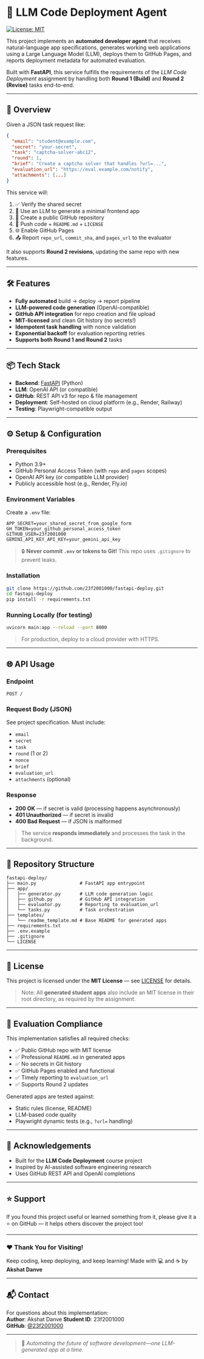 # 🤖 LLM Code Deployment Agent

[![License: MIT](https://img.shields.io/badge/License-MIT-green.svg)](https://opensource.org/licenses/MIT)

This project implements an **automated developer agent** that receives natural-language app specifications, generates working web applications using a Large Language Model (LLM), deploys them to GitHub Pages, and reports deployment metadata for automated evaluation.

Built with **FastAPI**, this service fulfills the requirements of the *LLM Code Deployment* assignment by handling both **Round 1 (Build)** and **Round 2 (Revise)** tasks end-to-end.

---

## 📌 Overview

Given a JSON task request like:
```json
{
  "email": "student@example.com",
  "secret": "your-secret",
  "task": "captcha-solver-abc12",
  "round": 1,
  "brief": "Create a captcha solver that handles ?url=...",
  "evaluation_url": "https://eval.example.com/notify",
  "attachments": [...]
}
```

This service will:
1. ✅ Verify the shared secret  
2. 🧠 Use an LLM to generate a minimal frontend app  
3. 📁 Create a public GitHub repository  
4. 🚀 Push code + `README.md` + `LICENSE`  
5. 🌐 Enable GitHub Pages  
6. 📤 Report `repo_url`, `commit_sha`, and `pages_url` to the evaluator  

It also supports **Round 2 revisions**, updating the same repo with new features.

---

## 🛠️ Features

- **Fully automated** build → deploy → report pipeline  
- **LLM-powered code generation** (OpenAI-compatible)  
- **GitHub API integration** for repo creation and file upload  
- **MIT-licensed** and clean Git history (no secrets!)  
- **Idempotent task handling** with nonce validation  
- **Exponential backoff** for evaluation reporting retries  
- **Supports both Round 1 and Round 2** tasks  

---

## 📦 Tech Stack

- **Backend**: [FastAPI](https://fastapi.tiangolo.com/) (Python)  
- **LLM**: OpenAI API (or compatible)  
- **GitHub**: REST API v3 for repo & file management  
- **Deployment**: Self-hosted on cloud platform (e.g., Render, Railway)  
- **Testing**: Playwright-compatible output  

---

## ⚙️ Setup & Configuration

### Prerequisites
- Python 3.9+  
- GitHub Personal Access Token (with `repo` and `pages` scopes)  
- OpenAI API key (or compatible LLM provider)  
- Publicly accessible host (e.g., Render, Fly.io)  

### Environment Variables

Create a `.env` file:

```env
APP_SECRET=your_shared_secret_from_google_form
GH_TOKEN=your_github_personal_access_token
GITHUB_USER=23f2001000
GEMINI_API_KEY_API_KEY=your_gemini_api_key
```

> 🔒 **Never commit `.env` or tokens to Git!** This repo uses `.gitignore` to prevent leaks.

### Installation

```bash
git clone https://github.com/23f2001000/fastapi-deploy.git
cd fastapi-deploy
pip install -r requirements.txt
```

### Running Locally (for testing)

```bash
uvicorn main:app --reload --port 8000
```

> For production, deploy to a cloud provider with HTTPS.

---

## 🌐 API Usage

### Endpoint
`POST /`

### Request Body (JSON)
See project specification. Must include:
- `email`  
- `secret`  
- `task`  
- `round` (1 or 2)  
- `nonce`  
- `brief`  
- `evaluation_url`  
- `attachments` (optional)  

### Response
- **200 OK** — if secret is valid (processing happens asynchronously)  
- **401 Unauthorized** — if secret is invalid  
- **400 Bad Request** — if JSON is malformed  

> The service **responds immediately** and processes the task in the background.

---

## 📁 Repository Structure

```
fastapi-deploy/
├── main.py                # FastAPI app entrypoint
├── app/
│   ├── generator.py       # LLM code generation logic
│   ├── github.py          # GitHub API integration
│   ├── evaluator.py       # Reporting to evaluation_url
│   └── tasks.py           # Task orchestration
├── templates/
│   └── readme_template.md # Base README for generated apps
├── requirements.txt
├── .env.example
├── .gitignore
└── LICENSE
```

---

## 📜 License

This project is licensed under the **MIT License** — see [LICENSE](LICENSE) for details.

> Note: All **generated student apps** also include an MIT license in their root directory, as required by the assignment.

---

## 🧪 Evaluation Compliance

This implementation satisfies all required checks:
- ✅ Public GitHub repo with MIT license  
- ✅ Professional `README.md` in generated apps  
- ✅ No secrets in Git history  
- ✅ GitHub Pages enabled and functional  
- ✅ Timely reporting to `evaluation_url`  
- ✅ Supports Round 2 updates  

Generated apps are tested against:
- Static rules (license, README)  
- LLM-based code quality  
- Playwright dynamic tests (e.g., `?url=` handling)  

---

## 🙌 Acknowledgements

- Built for the **LLM Code Deployment** course project  
- Inspired by AI-assisted software engineering research  
- Uses GitHub REST API and OpenAI completions  

---

## ⭐ Support

If you found this project useful or learned something from it, please give it a ⭐ on GitHub — it helps others discover the project too!

---

### ❤️ Thank You for Visiting!

Keep coding, keep deploying, and keep learning!
Made with 💻 and ☕ by **Akshat Danve**

---

## 📬 Contact

For questions about this implementation:  
**Author**: Akshat Danve
**Student ID**: 23f2001000  
**GitHub**: [@23f2001000](https://github.com/23f2001000)

---

> 🚀 *Automating the future of software development—one LLM-generated app at a time.*
```
